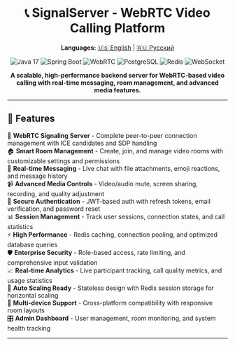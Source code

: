 <h1 align="center">📞 SignalServer - WebRTC Video Calling Platform</h1>

<p align="center">
  <strong>Languages:</strong> <a href="README.md">🇺🇸 English</a> | <a href="README.ru.md">🇷🇺 Русский</a>
</p>

<p align="center">
  <img src="https://img.shields.io/badge/Java-17-orange?style=flat-square&logo=java" alt="Java 17">
  <img src="https://img.shields.io/badge/Spring_Boot-3.2+-brightgreen?style=flat-square&logo=spring" alt="Spring Boot">
  <img src="https://img.shields.io/badge/WebRTC-Enabled-blue?style=flat-square&logo=webrtc" alt="WebRTC">
  <img src="https://img.shields.io/badge/PostgreSQL-16-blue?style=flat-square&logo=postgresql" alt="PostgreSQL">
  <img src="https://img.shields.io/badge/Redis-7.0+-red?style=flat-square&logo=redis" alt="Redis">
  <img src="https://img.shields.io/badge/WebSocket-Real--time-green?style=flat-square&logo=socketdotio" alt="WebSocket">
</p>

<p align="center">
  <strong>A scalable, high-performance backend server for WebRTC-based video calling with real-time messaging, room management, and advanced media features.</strong>
</p>

---

## 🚀 Features

🎥 **WebRTC Signaling Server** - Complete peer-to-peer connection management with ICE candidates and SDP handling  
🏠 **Smart Room Management** - Create, join, and manage video rooms with customizable settings and permissions  
💬 **Real-time Messaging** - Live chat with file attachments, emoji reactions, and message history  
📹 **Advanced Media Controls** - Video/audio mute, screen sharing, recording, and quality adjustment  
🔐 **Secure Authentication** - JWT-based auth with refresh tokens, email verification, and password reset  
📊 **Session Management** - Track user sessions, connection states, and call statistics  
⚡ **High Performance** - Redis caching, connection pooling, and optimized database queries  
🛡️ **Enterprise Security** - Role-based access, rate limiting, and comprehensive input validation  
📈 **Real-time Analytics** - Live participant tracking, call quality metrics, and usage statistics  
🔄 **Auto Scaling Ready** - Stateless design with Redis session storage for horizontal scaling  
📱 **Multi-device Support** - Cross-platform compatibility with responsive room layouts  
🎛️ **Admin Dashboard** - User management, room monitoring, and system health tracking

---
<!-- 
## 🏗️ Architecture

```
┌─────────────────┐    ┌─────────────────┐    ┌─────────────────┐
│   Web Client    │    │  Mobile Client  │    │  Desktop App    │
└─────────┬───────┘    └─────────┬───────┘    └─────────┬───────┘
          │                      │                      │
          └──────────────────────┼──────────────────────┘
                                 │
                    ┌─────────────┴──────────────┐
                    │      Load Balancer         │
                    └─────────────┬──────────────┘
                                 │
                 ┌───────────────┼───────────────┐
                 │               │               │
        ┌────────┴────────┐ ┌───────┴────────┐ ┌────────┴────────┐
        │ SignalServer #1 │ │ SignalServer #2│ │ SignalServer #3 │
        └────────┬────────┘ └────────┬───────┘ └────────┬────────┘
                 │                   │                  │
                 └───────────────────┼──────────────────┘
                                     │
    ┌─────────────┬──────────────────┼──────────────────┬─────────────┐
    │             │                  │                  │             │
┌───▼───┐    ┌────▼────┐    ┌────────▼────────┐    ┌────▼───┐   ┌────▼───┐
│ Redis │    │   JWT   │    │   PostgreSQL    │    │  File  │   │ SMTP   │
│ Cache │    │ Service │    │   Database      │    │Storage │   │ Server │
└───────┘    └─────────┘    └─────────────────┘    └────────┘   └────────┘
```

---

## 📦 Installation

### Prerequisites

- **Java 17+** ☕
- **Maven 3.8+** 📦
- **PostgreSQL 14+** 🐘
- **Redis 6.0+** 🗄️
- **SMTP Server** (optional, for emails) 📧

### Quick Start

```bash
# Clone the repository
git clone https://github.com/yourusername/signal-server.git
cd signal-server

# Configure database
createdb signalserver
psql signalserver < src/main/resources/db/schema.sql

# Build the project
mvn clean install

# Run the application
mvn spring-boot:run
```

### Docker Setup

```bash
# Run with Docker Compose
docker-compose up -d

# Or build custom image
docker build -t signal-server .
docker run -p 8080:8080 signal-server
```

### Configuration

Edit `application.yml`:

```yaml
spring:
  datasource:
    url: jdbc:postgresql://localhost:5432/signalserver
    username: ${DB_USER:postgres}
    password: ${DB_PASSWORD:password}
  
  redis:
    host: ${REDIS_HOST:localhost}
    port: ${REDIS_PORT:6379}
    password: ${REDIS_PASSWORD:}

  mail:
    host: ${SMTP_HOST:smtp.gmail.com}
    username: ${MAIL_USERNAME:your-email@gmail.com}
    password: ${MAIL_PASSWORD:app-password}

app:
  jwt:
    secret: ${JWT_SECRET:your-secret-key}
    expiration: 86400  # 24 hours
  
  url: ${APP_URL:http://localhost:3000}
  
  file:
    upload-dir: ${UPLOAD_DIR:./uploads}
    max-size: 10MB
```

---

## 💻 API Usage

### Authentication

```bash
# Register new user
curl -X POST "http://localhost:8080/api/auth/register" \
  -H "Content-Type: application/json" \
  -d '{
    "username": "john_doe",
    "email": "john@example.com",
    "password": "SecurePass123",
    "firstName": "John",
    "lastName": "Doe"
  }'

# Login
curl -X POST "http://localhost:8080/api/auth/login" \
  -H "Content-Type: application/json" \
  -d '{
    "usernameOrEmail": "john@example.com",
    "password": "SecurePass123"
  }'

# Verify email
curl -X POST "http://localhost:8080/api/auth/verify-email?token=verification_token"
```

### Room Management

```bash
# Create a room
curl -X POST "http://localhost:8080/api/rooms" \
  -H "Authorization: Bearer $TOKEN" \
  -H "Content-Type: application/json" \
  -d '{
    "name": "Team Meeting",
    "description": "Weekly standup meeting",
    "maxParticipants": 10,
    "isPublic": false,
    "password": "meeting123"
  }'

# Join room
curl -X POST "http://localhost:8080/api/rooms/ABC123/join" \
  -H "Authorization: Bearer $TOKEN" \
  -H "Content-Type: application/json" \
  -d '{
    "password": "meeting123",
    "mediaSettings": {
      "videoEnabled": true,
      "audioEnabled": true
    }
  }'

# Leave room
curl -X POST "http://localhost:8080/api/rooms/ABC123/leave" \
  -H "Authorization: Bearer $TOKEN"
```

### Real-time Messaging (WebSocket)

```javascript
// Connect to WebSocket
const ws = new WebSocket('ws://localhost:8080/ws/signal');

// Join room signaling
ws.send(JSON.stringify({
  type: 'join-room',
  roomCode: 'ABC123',
  sessionId: 'session-123'
}));

// Send chat message
ws.send(JSON.stringify({
  type: 'chat-message',
  roomCode: 'ABC123',
  message: {
    content: 'Hello everyone!',
    type: 'TEXT'
  }
}));

// WebRTC offer/answer
ws.send(JSON.stringify({
  type: 'webrtc-offer',
  roomCode: 'ABC123',
  targetSessionId: 'session-456',
  sdp: offerSdp
}));
```

### File Upload

```bash
# Upload avatar
curl -X POST "http://localhost:8080/api/files/upload/avatar" \
  -H "Authorization: Bearer $TOKEN" \
  -F "file=@avatar.jpg"

# Upload chat attachment
curl -X POST "http://localhost:8080/api/files/upload/chat" \
  -H "Authorization: Bearer $TOKEN" \
  -F "file=@document.pdf" \
  -F "roomCode=ABC123"
```

---

## 🧪 Testing

### Run All Tests

```bash
mvn test
```

### Integration Tests

```bash
# Run WebSocket tests
mvn test -Dtest=WebSocketIntegrationTest

# Run room management tests
mvn test -Dtest=RoomServiceTest

# Run authentication tests
mvn test -Dtest=AuthServiceTest
```

### Load Testing

```bash
# Install WebSocket load test tool
npm install -g artillery

# Run load test
artillery run load-test.yml
```

---


## 🔧 Advanced Usage

### WebSocket Events

```java
@Component
public class SignalHandler {
    
    @EventListener
    public void handleUserJoined(UserJoinedEvent event) {
        // Notify other participants
        webSocketService.broadcastToRoom(
            event.getRoomCode(), 
            "user-joined", 
            event.getUser()
        );
    }
    
    @EventListener 
    public void handleWebRTCOffer(WebRTCOfferEvent event) {
        // Forward offer to target peer
        webSocketService.sendToSession(
            event.getTargetSessionId(),
            "webrtc-offer",
            event.getSdp()
        );
    }
}
```

### Custom Room Settings

```java
@Service
public class CustomRoomService {
    
    public Room createMeetingRoom(CreateRoomRequest request) {
        Room room = roomService.createRoom(request);
        
        // Custom business logic
        room.getSettings().setRecordingEnabled(true);
        room.getSettings().setWaitingRoom(true);
        
        // Send calendar invites
        emailService.sendRoomInvitations(room, request.getInvitees());
        
        return room;
    }
}
```

### Media Processing

```java
@Component
public class MediaProcessor {
    
    public void processRecording(String roomCode, String recordingUrl) {
        // Process video recording
        CompletableFuture.runAsync(() -> {
            // Convert to different formats
            // Generate thumbnails  
            // Upload to cloud storage
            // Notify participants
        });
    }
    
    public MediaQualityReport analyzeCallQuality(String sessionId) {
        return analyticsService.generateQualityReport(sessionId);
    }
}
```

---

## ⚡️ Troubleshooting

### Common Issues

**❌ Problem:** `WebSocket connection failed`  
**✅ Solution:** Check CORS configuration and firewall settings:

```yaml
# application.yml
cors:
  allowed-origins: 
    - "http://localhost:3000"
    - "https://yourdomain.com"
  allowed-methods: ["GET", "POST", "PUT", "DELETE", "OPTIONS"]
```

**❌ Problem:** `Redis connection timeout`  
**✅ Solution:** Verify Redis configuration and increase timeout:

```yaml
spring:
  redis:
    timeout: 5000ms
    lettuce:
      pool:
        max-active: 50
        max-wait: 3000ms
```

**❌ Problem:** `Room not found error`  
**✅ Solution:** Check room expiration settings and database connectivity:

```bash
# Check active rooms
curl -X GET "http://localhost:8080/api/admin/rooms/active" \
  -H "Authorization: Bearer $ADMIN_TOKEN"
```

**❌ Problem:** `JWT token expired`  
**✅ Solution:** Implement token refresh mechanism:

```bash
# Refresh access token
curl -X POST "http://localhost:8080/api/auth/refresh" \
  -H "Content-Type: application/json" \
  -d '{"refreshToken": "your-refresh-token"}'
```

---

### WebRTC Debugging

```javascript
// Enable WebRTC debug logs
const pc = new RTCPeerConnection({
  iceServers: [{ urls: 'stun:stun.l.google.com:19302' }]
});

// Monitor connection state
pc.onconnectionstatechange = () => {
  console.log('Connection state:', pc.connectionState);
};

// Log ICE candidates
pc.onicecandidate = (event) => {
  if (event.candidate) {
    console.log('ICE candidate:', event.candidate);
  }
};
```

---

## 📈 Monitoring

### Built-in Metrics

```bash
# System health
GET /actuator/health

# Application metrics  
GET /actuator/metrics

# Active sessions
GET /api/admin/statistics/sessions

# Room statistics
GET /api/admin/statistics/rooms

# User statistics  
GET /api/admin/statistics/users
```

### Custom Monitoring

```java
@Component
public class SignalServerMetrics {
    
    private final MeterRegistry meterRegistry;
    private final Counter roomCreations;
    private final Timer connectionSetupTime;
    
    public SignalServerMetrics(MeterRegistry meterRegistry) {
        this.meterRegistry = meterRegistry;
        this.roomCreations = Counter.builder("rooms.created")
            .description("Number of rooms created")
            .register(meterRegistry);
            
        this.connectionSetupTime = Timer.builder("webrtc.setup.time")
            .description("WebRTC connection setup time")
            .register(meterRegistry);
    }
    
    public void recordRoomCreation() {
        roomCreations.increment();
    }
    
    public void recordConnectionSetup(Duration duration) {
        connectionSetupTime.record(duration);
    }
}
```

---

## 🔒 Security Features

### Rate Limiting

```java
@RestController
@RateLimited(limit = 100, window = "1h") // 100 requests per hour
public class RoomController {
    
    @PostMapping("/rooms")
    @RateLimited(limit = 10, window = "1m") // 10 room creations per minute
    public ResponseEntity<RoomResponse> createRoom(@RequestBody CreateRoomRequest request) {
        // Implementation
    }
}
```

### Input Validation

```java
@Data
public class CreateRoomRequest {
    
    @NotBlank(message = "Room name is required")
    @Size(min = 3, max = 100, message = "Room name must be 3-100 characters")
    private String name;
    
    @Size(max = 500, message = "Description must not exceed 500 characters")
    private String description;
    
    @Min(value = 2, message = "Minimum 2 participants required")
    @Max(value = 50, message = "Maximum 50 participants allowed")
    private int maxParticipants;
}
```

---

## 🚀 Deployment

### Production Configuration

```yaml
spring:
  profiles:
    active: production
  
  datasource:
    hikari:
      maximum-pool-size: 20
      minimum-idle: 5
      connection-timeout: 30000
      
  jpa:
    hibernate:
      ddl-auto: validate
      
logging:
  level:
    com.example.signalserver: INFO
    org.springframework.web.socket: DEBUG
    
server:
  port: 8080
  servlet:
    session:
      timeout: 30m
      
management:
  endpoints:
    web:
      exposure:
        include: health,info,metrics,prometheus
```

### Docker Production

```dockerfile
FROM openjdk:17-jdk-slim

COPY target/signal-server-*.jar app.jar

EXPOSE 8080

HEALTHCHECK --interval=30s --timeout=10s --start-period=60s \
  CMD curl -f http://localhost:8080/actuator/health || exit 1

ENTRYPOINT ["java", "-jar", "/app.jar"]
```

---

## 📝 License

This project is licensed under the MIT License - see the [LICENSE](LICENSE) file for details.

---

## 🤝 Contributing

1. Fork the repository
2. Create a feature branch (`git checkout -b feature/amazing-feature`)
3. Commit your changes (`git commit -m 'Add amazing feature'`)
4. Push to the branch (`git push origin feature/amazing-feature`)
5. Open a Pull Request

---

## 👥 Team

- **Backend Development** - Spring Boot, WebRTC Signaling, Database Design
- **Real-time Communication** - WebSocket, Redis, Session Management  
- **Security & Authentication** - JWT, OAuth2, Rate Limiting
- **DevOps & Deployment** - Docker, CI/CD, Monitoring

---

<p align="center">
  <strong>Built with ❤️ for seamless video communication</strong>
</p> -->